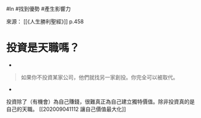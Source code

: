 #ln #找到優勢 #產生影響力

來源： [[《人生勝利聖經》]] p.458

# 投資是天職嗎？

-

>如果你不投資某家公司，他們就找另一家創投。你完全可以被取代。

-

投資除了（有機會）為自己賺錢，很難真正為自己建立獨特價值。除非投資真的是自己的天職。
[[202009041112 讓自己價值最大化]]
